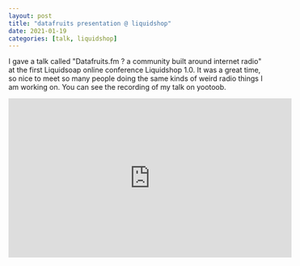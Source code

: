 ```yaml
---
layout: post
title: "datafruits presentation @ liquidshop"
date: 2021-01-19
categories: [talk, liquidshop]
---
```


I gave a talk called "Datafruits.fm ? a community built around internet radio"
at the first Liquidsoap online conference Liquidshop 1.0.
It was a great time, so nice to meet so many people doing the same kinds of
weird radio things I am working on.
You can see the recording of my talk on yootoob.

<iframe width="560" height="315" src="https://www.youtube.com/embed/PlS3AQTXgvc" frameborder="0" allow="accelerometer; autoplay; clipboard-write; encrypted-media; gyroscope; picture-in-picture" allowfullscreen></iframe>
